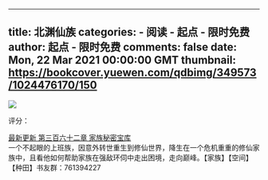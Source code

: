 
---
title: 北渊仙族
categories: 
    - 阅读
    - 起点 - 限时免费
author: 起点 - 限时免费
comments: false
date: Mon, 22 Mar 2021 00:00:00 GMT
thumbnail: https://bookcover.yuewen.com/qdbimg/349573/1024476170/150
---

<div>   
<img src="https://bookcover.yuewen.com/qdbimg/349573/1024476170/150" referrerpolicy="no-referrer"><p>评分：</p><a href="https://vipreader.qidian.com/chapter/1024476170/641951454">最新更新  第三百六十二章 家族秘密宝库</a><br>
                                                一个不起眼的上班族，因意外转世重生到修仙世界，降生在一个危机重重的修仙家族中，且看他如何帮助家族在强敌环伺中走出困境，走向巅峰。【家族】【空间】【种田】书友群：761394227
                                              
</div>
            
